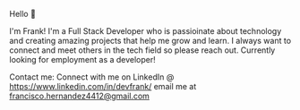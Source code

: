 Hello 👋

I'm Frank! I'm a Full Stack Developer who is passioinate about technology and creating amazing projects that help me grow and learn. I always want to connect and meet others in the tech field so please reach out. Currently looking for employment as a developer!



Contact me:
  Connect with me on LinkedIn @ https://www.linkedin.com/in/devfrank/
  email me at francisco.hernandez4412@gmail.com
  
